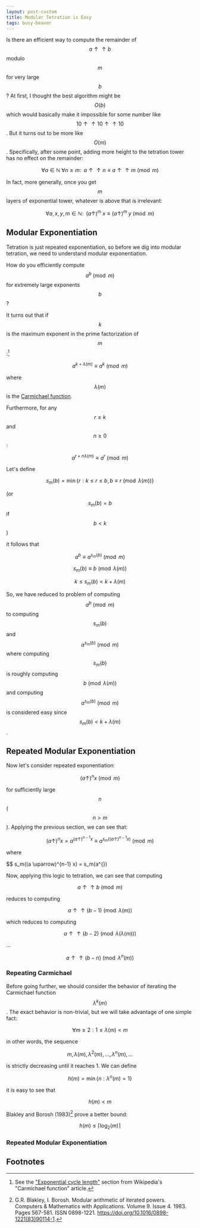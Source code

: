 ```yaml
---
layout: post-custom
title: Modular Tetration is Easy
tags: busy-beaver
---
```


Is there an efficient way to compute the remainder of $$a \uparrow\uparrow b$$ modulo $$m$$ for very large $$b$$? At first, I thought the best algorithm might be $$O(b)$$ which would basically make it impossible for some number like $$10 \uparrow\uparrow 10 \uparrow\uparrow 10$$. But it turns out to be more like $$O(m)$$. Specifically, after some point, adding more height to the tetration tower has no effect on the remainder:

$$ \forall a \in \mathbb{N} \; \forall n \ge m: \;\; a \uparrow\uparrow n \equiv a \uparrow\uparrow m \pmod{m} $$

In fact, more generally, once you get $$m$$ layers of exponential tower, whatever is above that is irrelevant:

$$ \forall a, x, y, m \in \mathbb{N}: \;\; (a \uparrow)^m \; x \equiv (a \uparrow)^m \; y \pmod{m} $$


## Modular Exponentiation

Tetration is just repeated exponentiation, so before we dig into modular tetration, we need to understand modular exponentiation.

How do you efficiently compute $$a^b \pmod{m}$$ for extremely large exponents $$b$$?

It turns out that if $$k$$ is the maximum exponent in the prime factorization of $$m$$:[^cycle-length]

$$ a^{k + \lambda(m)} \equiv a^k \pmod{m} $$

where $$\lambda(m)$$ is the [Carmichael function](https://en.wikipedia.org/wiki/Carmichael_function).

[^cycle-length]: See the ["Exponential cycle length"](https://en.wikipedia.org/wiki/Carmichael_function#Exponential_cycle_length) section from Wikipedia's "Carmichael function" article.

Furthermore, for any $$r \ge k$$ and $$n \ge 0$$:

$$ a^{r + n \lambda(m)} \equiv a^r \pmod{m} $$

Let's define

$$ s_m(b) = \min \{ r : k \le r \le b, b \equiv r \pmod{\lambda(m)} \} $$

(or $$s_m(b) = b$$ if $$b < k$$)

it follows that

$$ a^b \equiv a^{s_m(b)} \pmod{m} $$

$$ s_m(b) \equiv b \pmod{\lambda(m)} $$

$$ k \le s_m(b) < k + \lambda(m) $$

So, we have reduced to problem of computing $$a^b \pmod{m}$$ to computing $$s_m(b)$$ and $$a^{s_m(b)} \pmod{m}$$ where computing $$s_m(b)$$ is roughly computing $$b \pmod{\lambda(m)}$$ and computing $$a^{s_m(b)} \pmod{m}$$ is considered easy since $$s_m(b) < k + \lambda(m)$$.


## Repeated Modular Exponentiation

Now let's consider repeated exponentiation:

$$ (a \uparrow)^n x \pmod{m} $$

for sufficiently large $$n$$ ($$n > m$$). Applying the previous section, we can see that:

$$ (a \uparrow)^n x = a^{(a \uparrow)^{n-1} x} \equiv a^{s_m((a \uparrow)^{n-1} x)} \pmod{m} $$

where

$$ s_m((a \uparrow)^{n-1} x) = s_m(a^{})


Now, applying this logic to tetration, we can see that computing

$$ a \uparrow\uparrow b \pmod{m} $$

reduces to computing

$$ a \uparrow\uparrow (b-1) \pmod{\lambda(m)} $$

which reduces to computing

$$ a \uparrow\uparrow (b-2) \pmod{\lambda(\lambda(m))} $$

...

$$ a \uparrow\uparrow (b-n) \pmod{\lambda^n(m)} $$


### Repeating Carmichael

Before going further, we should consider the behavior of iterating the Carmichael function $$\lambda^k(m)$$. The exact behavior is non-trivial, but we will take advantage of one simple fact:

$$ \forall m \ge 2: 1 \le \lambda(m) < m $$

in other words, the sequence

$$ m, \lambda(m), \lambda^2(m), ..., \lambda^n(m), ... $$

is strictly decreasing until it reaches 1. We can define

$$ h(m) = \min \{ n : \lambda^n(m) = 1 \} $$

it is easy to see that

$$ h(m) < m $$

Blakley and Borosh (1983)[^blakley1983] prove a better bound:

$$ h(m) \le \lceil \log_2(m) \rceil $$

[^blakley1983]: G.R. Blakley, I. Borosh. Modular arithmetic of iterated powers. Computers & Mathematics with Applications. Volume 9. Issue 4. 1983. Pages 567-581. ISSN 0898-1221. <https://doi.org/10.1016/0898-1221(83)90114-1>.


### Repeated Modular Exponentiation




## Footnotes